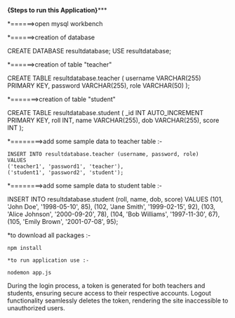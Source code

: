 ******************************{Steps to run this Application}*********************************

   *======>open mysql workbench 

   *======>creation of database 

   CREATE DATABASE resultdatabase;
   USE resultdatabase;
	
	
   *======>creation of table "teacher"
   
   CREATE TABLE resultdatabase.teacher (
    username VARCHAR(255) PRIMARY KEY,
    password VARCHAR(255),
    role VARCHAR(50)
    );

   
   *=======>creation of table "student"
   
   CREATE TABLE resultdatabase.student 
   ( _id INT AUTO_INCREMENT PRIMARY KEY, 
   roll INT, name VARCHAR(255), 
   dob VARCHAR(255), 
   score INT );


   
   *========>add some sample data to teacher table :-
   
   
    INSERT INTO resultdatabase.teacher (username, password, role)
    VALUES
    ('teacher1', 'password1', 'teacher'),
    ('student1', 'password2', 'student');
	
	  
   
   *========>add some sample data to student table :-
   
   INSERT INTO resultdatabase.student (roll, name, dob, score)
    VALUES
    (101, 'John Doe', '1998-05-10', 85),
    (102, 'Jane Smith', '1999-02-15', 92),
    (103, 'Alice Johnson', '2000-09-20', 78),
    (104, 'Bob Williams', '1997-11-30', 67),
    (105, 'Emily Brown', '2001-07-08', 95);

  
   
   *to download all packages :-

    npm install

    *to run application use :-
	
	nodemon app.js





During the login process, a token is generated for both teachers and students, ensuring secure access to their respective accounts.
Logout functionality seamlessly deletes the token, rendering the site inaccessible to unauthorized users.

